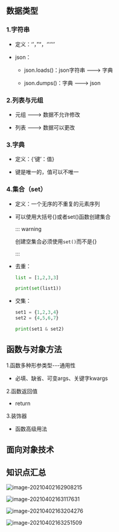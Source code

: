 ## 数据类型

### 1.字符串

-   定义：‘’，”“，‘’‘’‘’

-   json：

    -   json.loads()：json字符串 ---> 字典

    -   json.dumps()：字典 ---> json

        

### 2.列表与元组

-   元组 ---> 数据不允许修改

-   列表 ---> 数据可以更改

    

### 3.字典

-   定义：{‘键’：值}

-   键是唯一的，值可以不唯一

    

### 4.集合（set）

-   定义：一个无序的不重复的元素序列

-   可以使用大括号{}或者set()函数创建集合

    ::: warning

    创建空集合必须使用`set()`而不是{}

    :::

-   去重：

    ```python
    list = [1,2,3,3]
    
    print(set(list1))   
    ```

-   交集：

    ```python
    set1 = {1,2,3,4}
    set2 = {4,5,6,7}
    
    print(set1 & set2)
    ```



## 函数与对象方法

1.函数多种形参类型---通用性

-   必填、缺省、可变args、关键字kwargs

2.函数返回值

-   return

3.装饰器

-   函数高级用法

## 面向对象技术



## 知识点汇总

![image-20210402162908215](https://i.loli.net/2021/04/02/9gJtcv1wGbSNlPd.png)

![image-20210402163117631](https://i.loli.net/2021/04/02/FfwbnZCHE1X6QTv.png)

![image-20210402163204276](https://i.loli.net/2021/04/02/mqgP6Z9tkIy5zQi.png)

![image-20210402163251509](https://i.loli.net/2021/04/02/56C1drvEYIi82gJ.png)